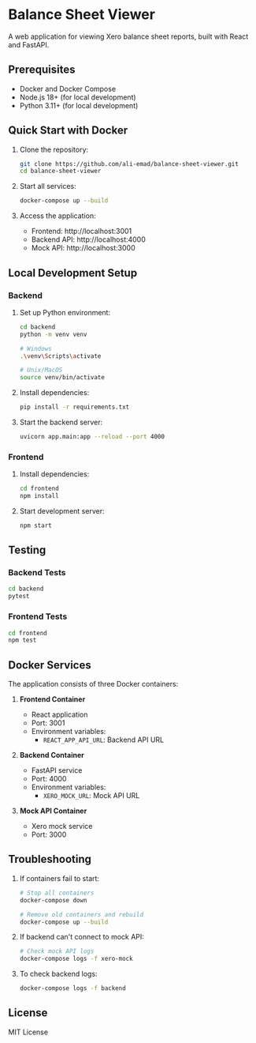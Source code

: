 # Balance Sheet Viewer

A web application for viewing Xero balance sheet reports, built with React and FastAPI.

## Prerequisites

- Docker and Docker Compose
- Node.js 18+ (for local development)
- Python 3.11+ (for local development)

## Quick Start with Docker

1. Clone the repository:

   ```bash
   git clone https://github.com/ali-emad/balance-sheet-viewer.git
   cd balance-sheet-viewer
   ```

2. Start all services:

   ```bash
   docker-compose up --build
   ```

3. Access the application:
   - Frontend: http://localhost:3001
   - Backend API: http://localhost:4000
   - Mock API: http://localhost:3000

## Local Development Setup

### Backend

1. Set up Python environment:

   ```bash
   cd backend
   python -m venv venv

   # Windows
   .\venv\Scripts\activate

   # Unix/MacOS
   source venv/bin/activate
   ```

2. Install dependencies:

   ```bash
   pip install -r requirements.txt
   ```

3. Start the backend server:
   ```bash
   uvicorn app.main:app --reload --port 4000
   ```

### Frontend

1. Install dependencies:

   ```bash
   cd frontend
   npm install
   ```

2. Start development server:
   ```bash
   npm start
   ```

## Testing

### Backend Tests

```bash
cd backend
pytest
```

### Frontend Tests

```bash
cd frontend
npm test
```

## Docker Services

The application consists of three Docker containers:

1. **Frontend Container**

   - React application
   - Port: 3001
   - Environment variables:
     - `REACT_APP_API_URL`: Backend API URL

2. **Backend Container**

   - FastAPI service
   - Port: 4000
   - Environment variables:
     - `XERO_MOCK_URL`: Mock API URL

3. **Mock API Container**
   - Xero mock service
   - Port: 3000

## Troubleshooting

1. If containers fail to start:

   ```bash
   # Stop all containers
   docker-compose down

   # Remove old containers and rebuild
   docker-compose up --build
   ```

2. If backend can't connect to mock API:

   ```bash
   # Check mock API logs
   docker-compose logs -f xero-mock
   ```

3. To check backend logs:
   ```bash
   docker-compose logs -f backend
   ```

## License

MIT License
